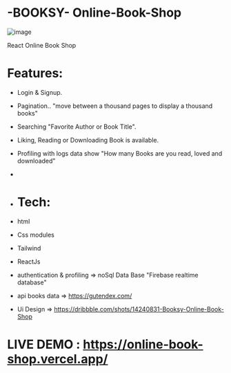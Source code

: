 #  -BOOKSY- Online-Book-Shop
![image](https://user-images.githubusercontent.com/55410420/188759316-89c2b9f5-f82d-45f1-b1b9-6889b60fea34.png)

React Online Book Shop 

# Features:
- Login & Signup.
- Pagination.. "move between a thousand pages to display a thousand books"
- Searching "Favorite Author or Book Title".
- Liking, Reading or Downloading Book is available.
- Profiling with logs data show "How many Books are you read, loved and downloaded"
- 
- # Tech:
- html 
- Css modules
- Tailwind
- ReactJs

- authentication & profiling => noSql Data Base "Firebase realtime database"
- api books data => https://gutendex.com/
- Ui Design => https://dribbble.com/shots/14240831-Booksy-Online-Book-Shop

# LIVE DEMO : https://online-book-shop.vercel.app/
